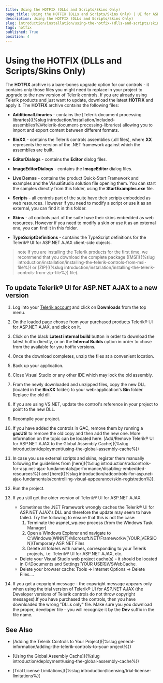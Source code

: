 ```yaml
---
title: Using the HOTFIX (DLLs and Scripts/Skins Only)
page_title: Using the HOTFIX (DLLs and Scripts/Skins Only) | UI for ASP.NET AJAX Documentation
description: Using the HOTFIX (DLLs and Scripts/Skins Only)
slug: introduction/installation/using-the-hotfix-(dlls-and-scripts/skins-only)
tags: hotfix
published: True
position: 4
---
```


# Using the HOTFIX (DLLs and Scripts/Skins Only)


The **HOTFIX** archive is a bare-bones upgrade option for our controls - it contains only those files you might need to replace in your project to upgrade to the new version of Telerik controls. If you are already using Telerik products and just want to update, download the latest **HOTFIX** and apply it. The **HOTFIX** archive contains the following files:

* **AdditionalLibraries** - contains the [Telerik document processing libraries]({%slug introduction/installation/included-assemblies%}#telerik-document-processing-libraries) allowing you to import and export content between different formats.	

* **BinXX** - contains the Telerik  controls assemblies (.dll files), where **XX** represents the version of the .NET framework against which the assemblies are built.

* **EditorDialogs** - contains the **Editor** dialog files.

* **ImageEditorDialogs** - contains the **ImageEditor** dialog files.

* **Live Demos** - contains the product Quick-Start Framework and examples and the VisualStudio solution file opening them. You can start the samples directly from this folder, using the **StartExamples.exe** file.

* **Scripts** - all controls part of the suite have their scripts embedded as web resources. However if you need to modify a script or use it as an external, you can find it in this folder.

* **Skins** - all controls part of the suite have their skins embedded as web resources. However if you need to modify a skin or use it as an external one, you can find it in this folder.

* **TypeScriptDefinitions** - contains the TypeScript definitions for the Telerik® UI for ASP.NET AJAX client-side objects.

>note If you are installing the Telerik products for the first time, we recommend that you download the complete package ([MSI]({%slug introduction/installation/installing-the-telerik-controls-from-msi-file%}) or [ZIP]({%slug introduction/installation/installing-the-telerik-controls-from-zip-file%}) file).
>


## To update Telerik® UI for ASP.NET AJAX to a new version

1. Log into your [Telerik account](https://www.telerik.com/account/default.aspx) and click on **Downloads** from the top menu.

1. On the loaded page choose from your purchased products Telerik® UI for ASP.NET AJAX, and click on it.

1. Click on the black **Latest internal build** button in order to download the latest hotfix directly, or on the **Internal Builds** option in order to chose from the available for you hotfix versions. 

1. Once the download completes, unzip the files at a convenient location.

1. Back up your application.

1. Close Visual Studio or any other IDE which may lock the old assembly.

1. From the newly downloaded and unzipped files, copy the new DLL (located in the **BinXX** folder) to your web-application's **Bin** folder. Replace the old dll.

1. If you are using VS.NET, update the control's reference in your project to point to the new DLL.

1. Recompile your project.

1. If you have added the controls in GAC, remove them by running a **gacUtil** to remove the old copy and then add the new one. More information on the topic can be located here: [Add/Remove Telerik® UI for ASP.NET AJAX to the Global Assembly Cache]({%slug introduction/deployment/using-the-global-assembly-cache%})

1. In case you use external scripts and skins, register them manually following the guidelines from [here]({%slug introduction/radcontrols-for-asp.net-ajax-fundamentals/performance/disabling-embedded-resources%}) and [here]({%slug introduction/radcontrols-for-asp.net-ajax-fundamentals/controlling-visual-appearance/skin-registration%}).

1. Run the project.

1. If you still get the older version of Telerik® UI for ASP.NET AJAX
	* Sometimes the .NET Framework wrongly caches the Telerik® UI for ASP.NET AJAX's DLL and therefore the update may seem to have failed. Try the following to ensure that this is not the case:
		1. Terminate the aspnet_wp.exe process (from the Windows Task Manager)
		1. Open a Windows Explorer and navigate to C:\Windows(WINNT)\Microsoft.NET\Framework\v[YOUR_VERSION]\Temporary ASP.NET Files
		1. Delete all folders with names, corresponding to your Telerik projects, i.e. Telerik® UI for ASP.NET AJAX, etc.
	* Delete your Visual Studio web project cache(s) - it should be located in C:\Documents and Settings\[YOUR USER]\VSWebCache.
	* Delete your browser cache: Tools -> Internet Options -> Delete Files....

1. If you get a copyright message - the copyright message appears only when using the trial version of Telerik® UI for ASP.NET AJAX (the Developer versions of Telerik controls do not throw copyright messages).If you have purchased the controls, then you have downloaded the wrong "DLLs only" file. Make sure you you download the proper, developer file - you will recognize it by the **Dev** suffix in the file name.

## See Also

 * [Adding the Telerik Controls to Your Project]({%slug general-information/adding-the-telerik-controls-to-your-project%})

 * [Using the Global Assembly Cache]({%slug introduction/deployment/using-the-global-assembly-cache%})

 * [Trial License Limitations]({%slug introduction/licensing/trial-license-limitations%})
